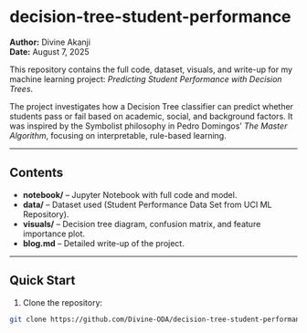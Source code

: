 # decision-tree-student-performance
**Author:** Divine Akanji  
**Date:** August 7, 2025  

This repository contains the full code, dataset, visuals, and write-up for my machine learning project: *Predicting Student Performance with Decision Trees*.  

The project investigates how a Decision Tree classifier can predict whether students pass or fail based on academic, social, and background factors. It was inspired by the Symbolist philosophy in Pedro Domingos’ *The Master Algorithm*, focusing on interpretable, rule-based learning.

---

## Contents
- **notebook/** – Jupyter Notebook with full code and model.
- **data/** – Dataset used (Student Performance Data Set from UCI ML Repository).
- **visuals/** – Decision tree diagram, confusion matrix, and feature importance plot.
- **blog.md** – Detailed write-up of the project.

---

## Quick Start

1. Clone the repository:
```bash
git clone https://github.com/Divine-ODA/decision-tree-student-performance.git
